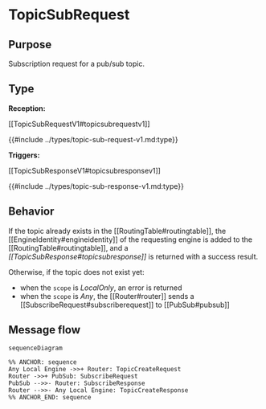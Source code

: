 <div class="message">

# TopicSubRequest

## Purpose

<!-- ANCHOR: purpose -->
Subscription request for a pub/sub topic.
<!-- ANCHOR_END: purpose -->

## Type

<!-- ANCHOR: type -->
**Reception:**

[[TopicSubRequestV1#topicsubrequestv1]]

{{#include ../types/topic-sub-request-v1.md:type}}

**Triggers:**

[[TopicSubResponseV1#topicsubresponsev1]]

{{#include ../types/topic-sub-response-v1.md:type}}
<!-- ANCHOR_END: type -->

## Behavior

<!-- ANCHOR: behavior -->
If the topic already exists in the [[RoutingTable#routingtable]],
the [[EngineIdentity#engineidentity]] of the requesting engine is added to the [[RoutingTable#routingtable]],
and  a *[[TopicSubResponse#topicsubresponse]]* is returned with a success result.

Otherwise, if the topic does not exist yet:
- when the `scope` is *LocalOnly*, an error is returned
- when the `scope` is *Any*, the [[Router#router]] sends a [[SubscribeRequest#subscriberequest]] to [[PubSub#pubsub]]
<!-- ANCHOR_END: behavior -->

## Message flow

<!-- ANCHOR: messages -->
```mermaid
sequenceDiagram

%% ANCHOR: sequence
Any Local Engine ->>+ Router: TopicCreateRequest
Router ->>+ PubSub: SubscribeRequest
PubSub -->>- Router: SubscribeResponse
Router -->>- Any Local Engine: TopicCreateResponse
%% ANCHOR_END: sequence
```
<!-- ANCHOR_END: messages -->

</div>
